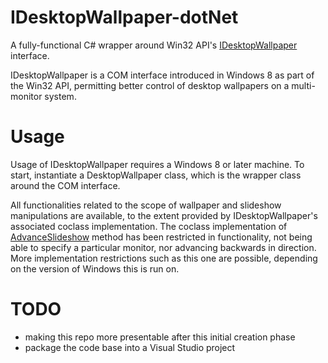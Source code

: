 # IDesktopWallpaper-dotNet
A fully-functional C# wrapper around Win32 API's [IDesktopWallpaper](https://docs.microsoft.com/en-us/windows/win32/api/shobjidl_core/nn-shobjidl_core-idesktopwallpaper) interface.

IDesktopWallpaper is a COM interface introduced in Windows 8 as part of the Win32 API, permitting better control of desktop wallpapers on a multi-monitor system.

# Usage
Usage of IDesktopWallpaper requires a Windows 8 or later machine.
To start, instantiate a DesktopWallpaper class, which is the wrapper class around the COM interface.

All functionalities related to the scope of wallpaper and slideshow manipulations are available, to the extent provided by IDesktopWallpaper's associated coclass implementation.
The coclass implementation of [AdvanceSlideshow](https://docs.microsoft.com/en-us/windows/win32/api/shobjidl_core/nf-shobjidl_core-idesktopwallpaper-advanceslideshow) method has been restricted in functionality, not being able to specify a particular monitor, nor advancing backwards in direction.<br/>
More implementation restrictions such as this one are possible, depending on the version of Windows this is run on.

# TODO
- making this repo more presentable after this initial creation phase
- package the code base into a Visual Studio project
